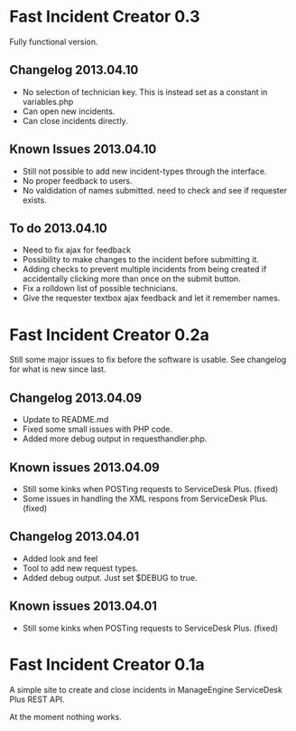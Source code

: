 Fast Incident Creator 0.3
==========================

Fully functional version.

Changelog 2013.04.10
----------------------------

* No selection of technician key. This is instead set as a constant in variables.php
* Can open new incidents.
* Can close incidents directly.

Known Issues 2013.04.10
--------------------------------

* Still not possible to add new incident-types through the interface.
* No proper feedback to users.
* No valdidation of names submitted. need to check and see if requester exists.

To do 2013.04.10
----------------------

* Need to fix ajax for feedback
* Possibility to make changes to the incident before submitting it.
* Adding checks to prevent multiple incidents from being created if accidentally clicking more than once on the submit button.
* Fix a rolldown list of possible technicians.
* Give the requester textbox ajax feedback and let it remember names.

Fast Incident Creator 0.2a
==========================

Still some major issues to fix before the software is usable. See changelog for what is new since last.

Changelog 2013.04.09
---------------------------------

* Update to README.md
* Fixed some small issues with PHP code.  
* Added more debug output in requesthandler.php.

Known issues 2013.04.09
---------------------------

* Still some kinks when POSTing requests to ServiceDesk Plus. (fixed)
* Some issues in handling the XML respons from ServiceDesk Plus.  (fixed)


Changelog 2013.04.01
--------------------------

* Added look and feel
* Tool to add new request types.
* Added debug output. Just set $DEBUG to true.


Known issues 2013.04.01
---------------------------

* Still some kinks when POSTing requests to ServiceDesk Plus. (fixed)



Fast Incident Creator 0.1a
==========================

A simple site to create and close incidents in ManageEngine ServiceDesk Plus REST API.

At the moment nothing works.

